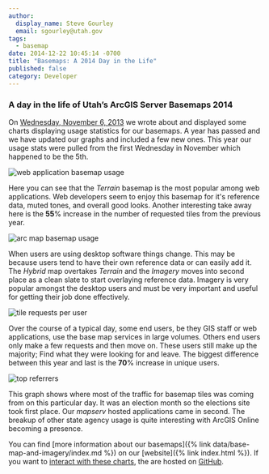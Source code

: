 ```yaml
---
author:
  display_name: Steve Gourley
  email: sgourley@utah.gov
tags:
  - basemap
date: 2014-12-22 10:45:14 -0700
title: "Basemaps: A 2014 Day in the Life"
published: false
category: Developer
---
```


### A day in the life of Utah’s ArcGIS Server Basemaps 2014

On [Wednesday, November 6, 2013](/blog/2014-01-14-a-day-in-the-life-of-utahs-arcgis-server-base-maps) we wrote about and displayed some charts displaying usage statistics for our basemaps. A year has passed and we have updated our graphs and included a few new ones. This year our usage stats were pulled from the first Wednesday in November which happened to be the 5th.

![web application basemap usage](deleted)

Here you can see that the _Terrain_ basemap is the most popular among web applications. Web developers seem to enjoy this basemap for it&#39;s reference data, muted tones, and overall good looks. Another interesting take away here is the **55**% increase in the number of requested tiles from the previous year.

![arc map basemap usage](deleted)

When users are using desktop software things change. This may be because users tend to have their own reference data or can easily add it. The _Hybrid_ map overtakes _Terrain_ and the _Imagery_ moves into second place as a clean slate to start overlaying reference data. Imagery is very popular amongst the desktop users and must be very important and useful for getting their job done effectively.

![tile requests per user](deleted)

Over the course of a typical day, some end users, be they GIS staff or web applications, use the base map services in large volumes. Others end users only make a few requests and then move on. These users still make up the majority; Find what they were looking for and leave. The biggest difference between this year and last is the **70**% increase in unique users.

![top referrers](deleted)

This graph shows where most of the traffic for basemap tiles was coming from on this particular day. It was an election month so the elections site took first place. Our _mapserv_ hosted applications came in second. The breakup of other state agency usage is quite interesting with ArcGIS Online becoming a presence.

You can find [more information about our basemaps]({% link data/base-map-and-imagery/index.md %}) on our [website]({% link index.html %}). If you want to [interact with these charts](https://steveoh.github.io/Charts/), the are hosted on [GitHub](https://steveoh.github.io/Charts/).
